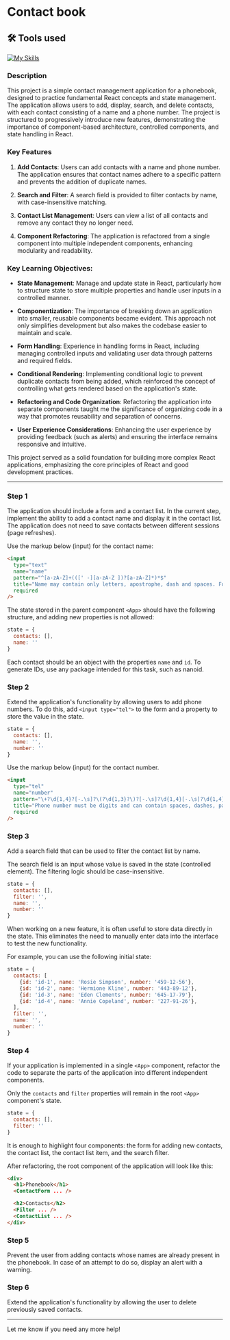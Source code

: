 # Contact book

## 🛠 Tools used

[![My Skills](https://skillicons.dev/icons?i=html,css,js,react,npm,webpack,vscode)](https://skillicons.dev)

### Description

This project is a simple contact management application for a phonebook, designed to practice fundamental React concepts and state management. The application allows users to add, display, search, and delete contacts, with each contact consisting of a name and a phone number. The project is structured to progressively introduce new features, demonstrating the importance of component-based architecture, controlled components, and state handling in React.

### Key Features

1. **Add Contacts**: Users can add contacts with a name and phone number. The application ensures that contact names adhere to a specific pattern and prevents the addition of duplicate names.
  
2. **Search and Filter**: A search field is provided to filter contacts by name, with case-insensitive matching.

3. **Contact List Management**: Users can view a list of all contacts and remove any contact they no longer need.

4. **Component Refactoring**: The application is refactored from a single component into multiple independent components, enhancing modularity and readability.

### Key Learning Objectives:

- **State Management**: Manage and update state in React, particularly how to structure state to store multiple properties and handle user inputs in a controlled manner.

- **Componentization**: The importance of breaking down an application into smaller, reusable components became evident. This approach not only simplifies development but also makes the codebase easier to maintain and scale.

- **Form Handling**: Experience in handling forms in React, including managing controlled inputs and validating user data through patterns and required fields.

- **Conditional Rendering**: Implementing conditional logic to prevent duplicate contacts from being added, which reinforced the concept of controlling what gets rendered based on the application's state.

- **Refactoring and Code Organization**: Refactoring the application into separate components taught me the significance of organizing code in a way that promotes reusability and separation of concerns.

- **User Experience Considerations**: Enhancing the user experience by providing feedback (such as alerts) and ensuring the interface remains responsive and intuitive.

This project served as a solid foundation for building more complex React applications, emphasizing the core principles of React and good development practices.

---

### Step 1
The application should include a form and a contact list. In the current step, implement the ability to add a contact name and display it in the contact list. The application does not need to save contacts between different sessions (page refreshes).

Use the markup below (input) for the contact name:

```html
<input
  type="text"
  name="name"
  pattern="^[a-zA-Z]+(([' -][a-zA-Z ])?[a-zA-Z]*)*$"
  title="Name may contain only letters, apostrophe, dash and spaces. For example, Adrian, Jacob Mercer, Charles de Batz de Castelmore d'Artagnan"
  required
/>
```

The state stored in the parent component `<App>` should have the following structure, and adding new properties is not allowed:

```javascript
state = {
  contacts: [],
  name: ''
}
```

Each contact should be an object with the properties `name` and `id`. To generate IDs, use any package intended for this task, such as nanoid.

### Step 2
Extend the application's functionality by allowing users to add phone numbers. To do this, add `<input type="tel">` to the form and a property to store the value in the state.

```javascript
state = {
  contacts: [],
  name: '',
  number: ''
}
```

Use the markup below (input) for the contact number.

```html
<input
  type="tel"
  name="number"
  pattern="\+?\d{1,4}?[-.\s]?\(?\d{1,3}?\)?[-.\s]?\d{1,4}[-.\s]?\d{1,4}[-.\s]?\d{1,9}"
  title="Phone number must be digits and can contain spaces, dashes, parentheses and can start with +"
  required
/>
```

### Step 3
Add a search field that can be used to filter the contact list by name.

The search field is an input whose value is saved in the state (controlled element).
The filtering logic should be case-insensitive.

```javascript
state = {
  contacts: [],
  filter: '',
  name: '',
  number: ''
}
```

When working on a new feature, it is often useful to store data directly in the state. This eliminates the need to manually enter data into the interface to test the new functionality.

For example, you can use the following initial state:

```javascript
state = {
  contacts: [
    {id: 'id-1', name: 'Rosie Simpson', number: '459-12-56'},
    {id: 'id-2', name: 'Hermione Kline', number: '443-89-12'},
    {id: 'id-3', name: 'Eden Clements', number: '645-17-79'},
    {id: 'id-4', name: 'Annie Copeland', number: '227-91-26'},
  ],
  filter: '',
  name: '',
  number: ''
}
```

### Step 4
If your application is implemented in a single `<App>` component, refactor the code to separate the parts of the application into different independent components.

Only the `contacts` and `filter` properties will remain in the root `<App>` component's state.

```javascript
state = {
  contacts: [],
  filter: ''
}
```

It is enough to highlight four components: the form for adding new contacts, the contact list, the contact list item, and the search filter.

After refactoring, the root component of the application will look like this:

```html
<div>
  <h1>Phonebook</h1>
  <ContactForm ... />

  <h2>Contacts</h2>
  <Filter ... />
  <ContactList ... />
</div>
```

### Step 5
Prevent the user from adding contacts whose names are already present in the phonebook. In case of an attempt to do so, display an alert with a warning.

### Step 6
Extend the application's functionality by allowing the user to delete previously saved contacts.

---

Let me know if you need any more help!
